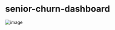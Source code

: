 # senior-churn-dashboard
![image](https://github.com/user-attachments/assets/75a45e38-89e9-4268-b796-65d536107ab1)
